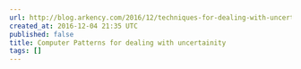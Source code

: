 ```yaml
---
url: http://blog.arkency.com/2016/12/techniques-for-dealing-with-uncertainity/
created_at: 2016-12-04 21:35 UTC
published: false
title: Computer Patterns for dealing with uncertainity
tags: []
---
```



